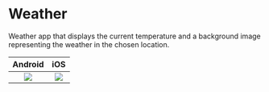 # Weather 

Weather app that displays the current temperature and a background image representing the weather in the chosen location. 

Android            |  iOS
:-------------------------:|:-------------------------:
![]('screens/android.png')  |  ![]('screens/iOS.png')
